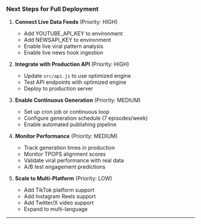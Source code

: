 ### Next Steps for Full Deployment

1. **Connect Live Data Feeds** (Priority: HIGH)
   - Add YOUTUBE_API_KEY to environment
   - Add NEWSAPI_KEY to environment
   - Enable live viral pattern analysis
   - Enable live news hook ingestion

2. **Integrate with Production API** (Priority: HIGH)
   - Update `src/api.js` to use optimized engine
   - Test API endpoints with optimized engine
   - Deploy to production server

3. **Enable Continuous Generation** (Priority: MEDIUM)
   - Set up cron job or continuous loop
   - Configure generation schedule (7 episodes/week)
   - Enable automated publishing pipeline

4. **Monitor Performance** (Priority: MEDIUM)
   - Track generation times in production
   - Monitor TPOPS alignment scores
   - Validate viral performance with real data
   - A/B test engagement predictions

5. **Scale to Multi-Platform** (Priority: LOW)
   - Add TikTok platform support
   - Add Instagram Reels support
   - Add Twitter/X video support
   - Expand to multi-language

---
